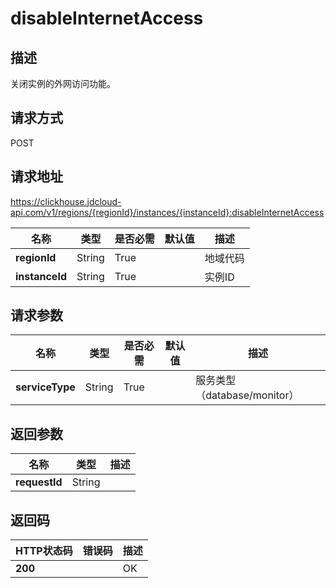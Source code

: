# disableInternetAccess


## 描述
关闭实例的外网访问功能。

## 请求方式
POST

## 请求地址
https://clickhouse.jdcloud-api.com/v1/regions/{regionId}/instances/{instanceId}:disableInternetAccess

|名称|类型|是否必需|默认值|描述|
|---|---|---|---|---|
|**regionId**|String|True| |地域代码|
|**instanceId**|String|True| |实例ID|

## 请求参数
|名称|类型|是否必需|默认值|描述|
|---|---|---|---|---|
|**serviceType**|String|True| |服务类型（database/monitor）|


## 返回参数
|名称|类型|描述|
|---|---|---|
|**requestId**|String| |


## 返回码
|HTTP状态码|错误码|描述|
|---|---|---|
|**200**||OK|
